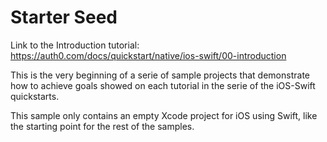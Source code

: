 # Starter Seed 

Link to the Introduction tutorial: https://auth0.com/docs/quickstart/native/ios-swift/00-introduction

This is the very beginning of a serie of sample projects that demonstrate how to achieve goals showed on each tutorial in the serie of the iOS-Swift quickstarts.

This sample only contains an empty Xcode project for iOS using Swift, like the starting point for the rest of the samples.
